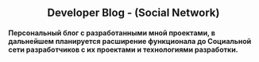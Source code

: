 <h2 align="center"> Developer Blog - (Social Network) </h2>

<h4> Персональный блог с разработанными мной проектами, в дальнейшем планируется расширение
функционала до Социальной сети разработчиков с их проектами и технологиями разработки. </h4>


